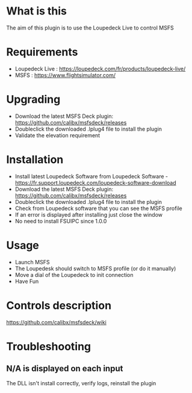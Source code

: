# What is this
The aim of this plugin is to use the Loupedeck Live to control MSFS
# Requirements
* Loupedeck Live : https://loupedeck.com/fr/products/loupedeck-live/
* MSFS : https://www.flightsimulator.com/
# Upgrading
* Download the latest MSFS Deck plugin: https://github.com/calibx/msfsdeck/releases
* Doubleclick the downloaded .lplug4 file to install the plugin
* Validate the elevation requirement
# Installation
* Install latest Loupedeck Software from Loupedeck Software - https://fr.support.loupedeck.com/loupedeck-software-download
* Download the latest MSFS Deck plugin: https://github.com/calibx/msfsdeck/releases
* Doubleclick the downloaded .lplug4 file to install the plugin
* Check from Loupedeck software that you can see the MSFS profile
* If an error is displayed after installing just close the window
* No need to install FSUIPC since 1.0.0
# Usage
* Launch MSFS
* The Loupedesk should switch to MSFS profile (or do it manually)
* Move a dial of the Loupedeck to init connection
* Have Fun
# Controls description
https://github.com/calibx/msfsdeck/wiki
# Troubleshooting
## N/A is displayed on each input
The DLL isn't install correctly, verify logs, reinstall the plugin

